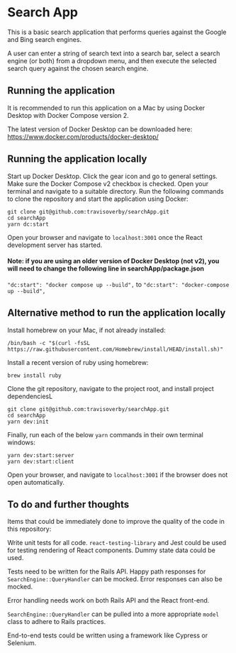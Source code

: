 # Search App

This is a basic search application that performs queries against the Google and Bing search engines.

A user can enter a string of search text into a search bar, select a search engine (or both) from a dropdown menu, and then execute the selected search query against the chosen search engine.

## Running the application

It is recommended to run this application on a Mac by using Docker Desktop with Docker Compose version 2.

The latest version of Docker Desktop can be downloaded here: https://www.docker.com/products/docker-desktop/

## Running the application locally

Start up Docker Desktop. Click the gear icon and go to general settings. Make sure the Docker Compose v2 checkbox is checked. Open your terminal and navigate to a suitable directory. Run the following commands to clone the repository and start the application using Docker:

```
git clone git@github.com:travisoverby/searchApp.git
cd searchApp
yarn dc:start
```

Open your browser and navigate to `localhost:3001` once the React development server has started.

#### Note: if you are using an older version of Docker Desktop (not v2), you will need to change the following line in searchApp/package.json

`"dc:start": "docker compose up --build",` to `"dc:start": "docker-compose up --build",`

## Alternative method to run the application locally

Install homebrew on your Mac, if not already installed:

`/bin/bash -c "$(curl -fsSL https://raw.githubusercontent.com/Homebrew/install/HEAD/install.sh)"`

Install a recent version of ruby using homebrew:

`brew install ruby`

Clone the git repository, navigate to the project root, and install project dependenciesL

```
git clone git@github.com:travisoverby/searchApp.git
cd searchApp
yarn dev:init
```

Finally, run each of the below `yarn` commands in their own terminal windows:

```
yarn dev:start:server
yarn dev:start:client
```

Open your browser, and navigate to `localhost:3001` if the browser does not open automatically.

## To do and further thoughts

Items that could be immediately done to improve the quality of the code in this repository:

Write unit tests for all code. `react-testing-library` and Jest could be used for testing rendering of React components. Dummy state data could be used.

Tests need to be written for the Rails API. Happy path responses for `SearchEngine::QueryHandler` can be mocked. Error responses can also be mocked.

Error handling needs work on both Rails API and the React front-end.

`SearchEngine::QueryHandler` can be pulled into a more appropriate `model` class to adhere to Rails practices.

End-to-end tests could be written using a framework like Cypress or Selenium.
